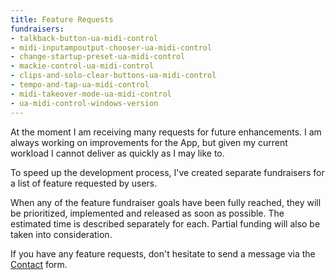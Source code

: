 ```yaml
---
title: Feature Requests
fundraisers:
- talkback-button-ua-midi-control
- midi-inputampoutput-chooser-ua-midi-control
- change-startup-preset-ua-midi-control
- mackie-control-ua-midi-control
- clips-and-solo-clear-buttons-ua-midi-control
- tempo-and-tap-ua-midi-control
- midi-takeover-mode-ua-midi-control
- ua-midi-control-windows-version
---
```


At the moment I am receiving many requests for future enhancements. I am always working on improvements for the App, but given my current workload I cannot deliver as quickly as I may like to.

To speed up the development process, I've created separate fundraisers for a list of feature requested by users.

When any of the feature fundraiser goals have been fully reached, they will be prioritized, implemented and released as soon as possible. The estimated time is described separately for each. 
Partial funding will also be taken into consideration.

If you have any feature requests, don't hesitate to send a message via the [Contact](https://www.raduvarga.com/contact) form.
